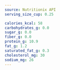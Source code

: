```yaml
---
source: Nutritionix API
serving_size_cup: 0.25

calories_kcal: 58
carbohydrates_g: 0.0
sugar_g: 0.0
fiber_g: 0.0
protein_g: 10.9
fat_g: 1.2
saturated_fat_g: 0.3
cholesterol_mg: 30
sodium_mg: 26
---
```


